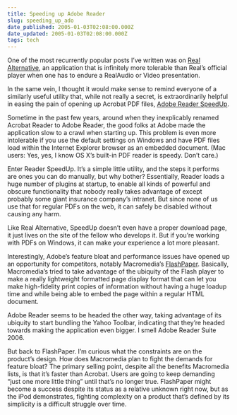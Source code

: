 ```yaml
---
title: Speeding up Adobe Reader
slug: speeding_up_ado
date_published: 2005-01-03T02:08:00.000Z
date_updated: 2005-01-03T02:08:00.000Z
tags: tech
---
```


One of the most recurrently popular posts I’ve written was on [Real Alternative](http://www.dashes.com/anil/2004/01/08/a_real_alternat), an application that is infinitely more tolerable than Real’s official player when one has to endure a RealAudio or Video presentation.

In the same vein, I thought it would make sense to remind everyone of a similarly useful utility that, while not really a secret, is extraordinarily helpful in easing the pain of opening up Acrobat PDF files, [Adobe Reader SpeedUp](http://www.tnk-bootblock.co.uk/prods/misc/index.php).

Sometime in the past few years, around when they inexplicably renamed Acrobat Reader to Adobe Reader, the good folks at Adobe made the application slow to a crawl when starting up. This problem is even more intolerable if you use the default settings on Windows and have PDF files load within the Internet Explorer browser as an embedded document. (Mac users: Yes, yes, I know OS X’s built-in PDF reader is speedy. Don’t care.)

Enter Reader SpeedUp. It’s a simple little utility, and the steps it performs are ones you can do manually, but why bother? Essentially, Reader loads a huge number of plugins at startup, to enable all kinds of powerful and obscure functionality that nobody really takes advantage of except probably some giant insurance company’s intranet. But since none of us use that for regular PDFs on the web, it can safely be disabled without causing any harm.

Like Real Alternative, SpeedUp doesn’t even have a proper download page, it just lives on the site of the fellow who develops it. But if you’re working with PDFs on Windows, it can make your experience a lot more pleasant.

Interestingly, Adobe’s feature bloat and performance issues have opened up an opportunity for competitors, notably Macromedia’s [FlashPaper](http://www.macromedia.com/software/flashpaper/). Basically, Macromedia’s tried to take advantage of the ubiquity of the Flash player to make a really lightweight formatted page display format that can let you make high-fidelity print copies of information without having a huge loadup time and while being able to embed the page within a regular HTML document.

Adobe Reader seems to be headed the other way, taking advantage of its ubiquity to start bundling the Yahoo Toolbar, indicating that they’re headed towards making the application even bigger. I smell Adobe Reader Suite 2006.

But back to FlashPaper. I’m curious what the constraints are on the product’s design. How does Macromedia plan to fight the demands for feature bloat? The primary selling point, despite all the benefits Macromedia lists, is that it’s faster than Acrobat. Users are going to keep demanding “just one more little thing” until that’s no longer true. FlashPaper might become a success despite its status as a relative unknown right now, but as the iPod demonstrates, fighting complexity on a product that’s defined by its simplicity is a difficult struggle over time.

